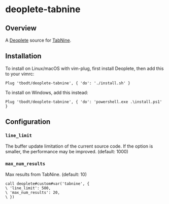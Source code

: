 # deoplete-tabnine

## Overview

A [Deoplete][] source for [TabNine][].

## Installation

To install on Linux/macOS with vim-plug, first install Deoplete, then add this to your vimrc:

```vim
Plug 'tbodt/deoplete-tabnine', { 'do': './install.sh' }
```

To install on Windows, add this instead:

```vim
Plug 'tbodt/deoplete-tabnine', { 'do': 'powershell.exe .\install.ps1' }
```

  [Deoplete]: https://github.com/Shougo/deoplete.nvim/
  [TabNine]: https://tabnine.com

## Configuration

### `line_limit`

The buffer update limitation of the current source code.
If the option is smaller, the performance may be improved.
(default: 1000)

### `max_num_results`

Max results from TabNine.
(default: 10)

```vim
call deoplete#custom#var('tabnine', {
\ 'line_limit': 500,
\ 'max_num_results': 20,
\ })
```
